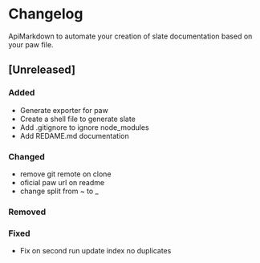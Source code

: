 # Changelog

ApiMarkdown to automate your creation of slate documentation based on your paw file.

## [Unreleased]

### Added

- Generate exporter for paw
- Create a shell file to generate slate
- Add .gitignore to ignore node_modules
- Add REDAME.md documentation

### Changed

- remove git remote on clone
- oficial paw url on readme
- change split from ~ to \_

### Removed

### Fixed

- Fix on second run update index no duplicates
